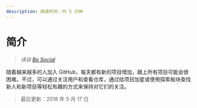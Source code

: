 ```yaml
---
description: 阅读时间：约 5 分钟
---
```


# 简介

> _译自 [Be Social](https://guides.github.com/activities/socialize/)_

随着越来越多的人加入 GitHub，每天都有新的项目增加，跟上所有项目可能会很困难。不过，可以通过关注用户和查看仓库，通过给项目加星或使用探索板块查找新人和新项目等轻松有趣的方式来保持对它们的关注。

> 最后更新：2018 年 5 月 17 日

